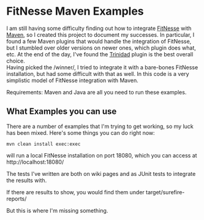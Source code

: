 FitNesse Maven Examples
=======================

I am still having some difficulty finding out how to integrate [FitNesse][1] with
[Maven][2], so I created this project to document my successes.  In particular,
I found a few Maven plugins that would handle the integration of FitNesse, but I 
stumbled over older versions on newer ones, which plugin does what, etc.  At the 
end of the day, I've found the [Trinidad][3] plugin is the best overall choice.  
Having picked the /winner/, I tried to integrate it with a bare-bones FitNesse 
installation, but had some difficult with that as well.  In this code is a very 
simplistic model of FitNesse integration with Maven.

Requirements:  Maven and Java are all you need to run these examples.

What Examples you can use
-------------------------
There are a number of examples that I'm trying to get working, so my luck has been
mixed.  Here's some things you can do right now:

    mvn clean install exec:exec

will run a local FitNesse installation on port 18080, which you can access at
http://localhost:18080/

The tests I've written are both on wiki pages and as JUnit tests to integrate the
results with.

If there are results to show, you would find them under 
    target/surefire-reports/

But this is where I'm missing something.



[1]: http://fitnesse.org/
[2]: http://maven.apache.org/
[3]: http://fitnesse.info/trinidad
